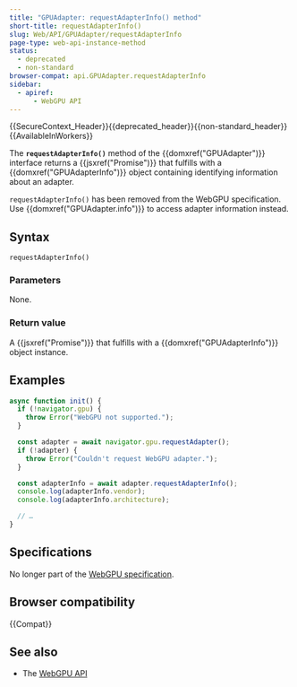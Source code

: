 ```yaml
---
title: "GPUAdapter: requestAdapterInfo() method"
short-title: requestAdapterInfo()
slug: Web/API/GPUAdapter/requestAdapterInfo
page-type: web-api-instance-method
status:
  - deprecated
  - non-standard
browser-compat: api.GPUAdapter.requestAdapterInfo
sidebar:
  - apiref:
      - WebGPU API
---
```


{{SecureContext_Header}}{{deprecated_header}}{{non-standard_header}}{{AvailableInWorkers}}

The **`requestAdapterInfo()`** method of the
{{domxref("GPUAdapter")}} interface returns a {{jsxref("Promise")}} that fulfills with a {{domxref("GPUAdapterInfo")}} object containing identifying information about an adapter.

`requestAdapterInfo()` has been removed from the WebGPU specification. Use {{domxref("GPUAdapter.info")}} to access adapter information instead.

## Syntax

```js-nolint
requestAdapterInfo()
```

### Parameters

None.

### Return value

A {{jsxref("Promise")}} that fulfills with a {{domxref("GPUAdapterInfo")}} object instance.

## Examples

```js
async function init() {
  if (!navigator.gpu) {
    throw Error("WebGPU not supported.");
  }

  const adapter = await navigator.gpu.requestAdapter();
  if (!adapter) {
    throw Error("Couldn't request WebGPU adapter.");
  }

  const adapterInfo = await adapter.requestAdapterInfo();
  console.log(adapterInfo.vendor);
  console.log(adapterInfo.architecture);

  // …
}
```

## Specifications

No longer part of the [WebGPU specification](https://gpuweb.github.io/gpuweb/).

## Browser compatibility

{{Compat}}

## See also

- The [WebGPU API](/en-US/docs/Web/API/WebGPU_API)
